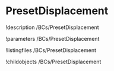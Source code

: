 <!-- MOOSE Documentation Stub: Remove this when content is added. -->

# PresetDisplacement
!description /BCs/PresetDisplacement

!parameters /BCs/PresetDisplacement

!listingfiles /BCs/PresetDisplacement

!childobjects /BCs/PresetDisplacement

